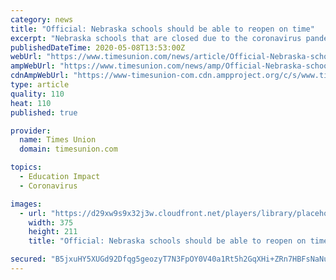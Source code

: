 ```yaml
---
category: news
title: "Official: Nebraska schools should be able to reopen on time"
excerpt: "Nebraska schools that are closed due to the coronavirus pandemic should be able to reopen on schedule this fall, the state's education commissioner said. Commissioner Matt Blomstedt said during a Thursday news conference with Gov."
publishedDateTime: 2020-05-08T13:53:00Z
webUrl: "https://www.timesunion.com/news/article/Official-Nebraska-schools-should-be-able-to-15256379.php"
ampWebUrl: "https://www.timesunion.com/news/amp/Official-Nebraska-schools-should-be-able-to-15256379.php"
cdnAmpWebUrl: "https://www-timesunion-com.cdn.ampproject.org/c/s/www.timesunion.com/news/amp/Official-Nebraska-schools-should-be-able-to-15256379.php"
type: article
quality: 110
heat: 110
published: true

provider:
  name: Times Union
  domain: timesunion.com

topics:
  - Education Impact
  - Coronavirus

images:
  - url: "https://d29xw9s9x32j3w.cloudfront.net/players/library/placeholder.png"
    width: 375
    height: 211
    title: "Official: Nebraska schools should be able to reopen on time"

secured: "B5jxuHY5XUGd92Dfqg5geozyT7N3FpOY0V40a1Rt5h2GqXHi+ZRn7HBFsNaNuij8GAYRdCX5bCrtXZQFk3h5oOXCi2Q7/Eh7cAf8XPC5A5K0bwL92TvAg0d7HaC31Ejr8if+orgR8CeMFR1Q1xY2/mmT1YxKAKYzxXXgSSG51oz0qzgq+WF4orRuaKBvtpJNk5fqt7lyTdcCSmXc8aUjrKOSKXP1+qJhtOwNlEs0ZUCCzU7v4Cg/KWuUwvrJlK8AKtEoEGhJ/juuOfmh9CnPwLKStI4kR78VdF/EGDhSTuX8IttWlqNq827UWif0zyMv;0e2Hx4olVRP1Wm8jTjxqiw=="
---
```



